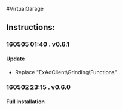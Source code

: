 #VirtualGarage  
## Instructions:   
 
### 160505 01:40 . v0.6.1  
#### Update 
* Replace "ExAdClient\Grinding\Functions"
 
### 160502 23:15 . v0.6.0  
#### Full installation
